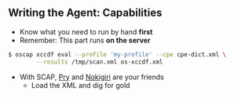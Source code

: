 ## Writing the Agent: Capabilities

* Know what you need to run by hand **first**
* Remember: This part runs **on the server**

```bash
$ oscap xccdf eval --profile 'my-profile' --cpe cpe-dict.xml \
        --results /tmp/scan.xml os-xccdf.xml
```

* With SCAP, [Pry](http://pryrepl.org/) and [Nokigiri](http://www.nokogiri.org/) are your friends
    * Load the XML and dig for gold

<!-- .element: class="fragment" data-fragment-index="1" -->
